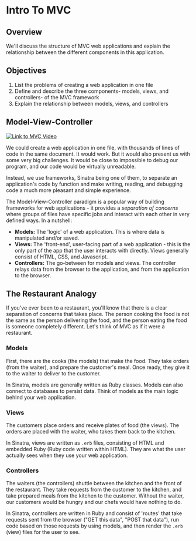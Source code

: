 # Intro To MVC

## Overview

We'll discuss the structure of MVC web applications and explain the
relationship between the different components in this application.

## Objectives

1. List the problems of creating a web application in one file
2. Define and describe the three components- models, views, and controllers- of
   the MVC framework
3. Explain the relationship between models, views, and controllers

## Model-View-Controller

[![Link to MVC Video](http://img.youtube.com/vi/IT54uYUISQg/0.jpg)](http://www.youtube.com/watch?v=IT54uYUISQg)

We could create a web application in one file, with thousands of lines of code
in the same document. It would work. But it would also present us with some
very big challenges. It would be close to impossible to debug our program, and
our code would be virtually unreadable.

Instead, we use frameworks, Sinatra being one of them, to separate an
application's code by function and make writing, reading, and debugging code a
much more pleasant and simple experience.

The Model-View-Controller paradigm is a popular way of building frameworks for
web applications - it provides a _separation of concerns_ where groups of files
have specific jobs and interact with each other in very defined ways. In a
nutshell:

* **Models:** The 'logic' of a web application. This is where data is
  manipulated and/or saved.
* **Views:** The 'front-end', user-facing part of a web application - this is
  the only part of the app that the user interacts with directly. Views generally
  consist of HTML, CSS, and Javascript.
* **Controllers:** The go-between for models and views. The controller relays
  data from the browser to the application, and from the application to the
  browser.

## The Restaurant Analogy

If you've ever been to a restaurant, you'll know that there is a clear
separation of concerns that takes place. The person cooking the food is not the
same as the person delivering the food, and the person eating the food is
someone completely different. Let's think of MVC as if it were a restaurant.

### Models

First, there are the cooks (the models) that make the food. They take orders
(from the waiter), and prepare the customer's meal. Once ready, they give it to
the waiter to deliver to the customer.

In Sinatra, models are generally written as Ruby classes. Models can also
connect to databases to persist data. Think of models as the main logic behind
your web application.

### Views

The customers place orders and receive plates of food (the views). The orders
are placed with the waiter, who takes them back to the kitchen.

In Sinatra, views are written as `.erb` files, consisting of HTML and embedded
Ruby (Ruby code written within HTML). They are what the user actually sees when
they use your web application.

### Controllers

The waiters (the controllers) shuttle between the kitchen and the front of the
restaurant. They take requests from the customer to the kitchen, and take
prepared meals from the kitchen to the customer. Without the waiter, our
customers would be hungry and our chefs would have nothing to do.

In Sinatra, controllers are written in Ruby and consist of 'routes' that take
requests sent from the browser ("GET this data", "POST that data"), run code
based on those requests by using models, and then render the `.erb` (view) files
for the user to see.
